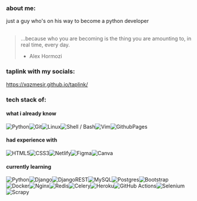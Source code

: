 ### about me:
just a guy who's on his way to become a python developer <br>
<br> 
> ...because who you are becoming is the thing you are amounting to, in real time, every day. <br> 
> - Alex Hormozi


### taplink with my socials:

https://xqzmesir.github.io/taplink/


### tech stack  of:

#### what i already know
![Python](https://img.shields.io/badge/python-3670A0?style=for-the-badge&logo=python&logoColor=ffdd54)![Git](https://img.shields.io/badge/git-%23F05033.svg?style=for-the-badge&logo=git&logoColor=white)![Linux](https://img.shields.io/badge/Linux-FCC624?style=for-the-badge&logo=linux&logoColor=black)![Shell / Bash](https://img.shields.io/badge/Shell_Script-121011?style=for-the-badge&logo=gnu-bash&logoColor=white)![Vim](https://img.shields.io/badge/VIM-%2311AB00.svg?&style=for-the-badge&logo=vim&logoColor=white)![GithubPages](https://img.shields.io/badge/github%20pages-121013?style=for-the-badge&logo=github&logoColor=white)

#### had experience with

![HTML5](https://img.shields.io/badge/html5-%23E34F26.svg?style=for-the-badge&logo=html5&logoColor=white)![CSS3](https://img.shields.io/badge/css3-%231572B6.svg?style=for-the-badge&logo=css3&logoColor=white)![Netlify](https://img.shields.io/badge/Netlify-00C7B7?style=for-the-badge&logo=netlify&logoColor=white)![Figma](https://img.shields.io/badge/figma-%23F24E1E.svg?style=for-the-badge&logo=figma&logoColor=white)![Canva](https://img.shields.io/badge/Canva-%2300C4CC.svg?style=for-the-badge&logo=Canva&logoColor=white) 

#### currently learning

![Python](https://img.shields.io/badge/Python-FFD43B?style=for-the-badge&logo=python&logoColor=blue)![Django](https://img.shields.io/badge/django-%23092E20.svg?style=for-the-badge&logo=django&logoColor=white)![DjangoREST](https://img.shields.io/badge/django%20rest-ff1709?style=for-the-badge&logo=django&logoColor=white)![MySQL](https://img.shields.io/badge/mysql-4479A1.svg?style=for-the-badge&logo=mysql&logoColor=white)![Postgres](https://img.shields.io/badge/postgres-%23316192.svg?style=for-the-badge&logo=postgresql&logoColor=white)![Bootstrap](https://img.shields.io/badge/bootstrap-%238511FA.svg?style=for-the-badge&logo=bootstrap&logoColor=white)![Docker](https://img.shields.io/badge/docker-%230db7ed.svg?style=for-the-badge&logo=docker&logoColor=white)![Nginx](https://img.shields.io/badge/nginx-%23009639.svg?style=for-the-badge&logo=nginx&logoColor=white)![Redis](https://img.shields.io/badge/redis-%23DD0031.svg?style=for-the-badge&logo=redis&logoColor=white)![Celery](https://img.shields.io/badge/celery-%23a9cc54.svg?style=for-the-badge&logo=celery&logoColor=ddf4a4)![Heroku](https://img.shields.io/badge/heroku-%23430098.svg?style=for-the-badge&logo=heroku&logoColor=white)![GitHub Actions](https://img.shields.io/badge/github%20actions-%232671E5.svg?style=for-the-badge&logo=githubactions&logoColor=white)![Selenium](https://img.shields.io/badge/Selenium-43B02A?style=for-the-badge&logo=Selenium&logoColor=white)![Scrapy](https://img.shields.io/badge/Scrapy-60A839?style=for-the-badge&logo=scrapy&logoColor=white)


<!--

![Python](https://img.shields.io/badge/Python-000000?style=for-the-badge&logo=Python)
![Django](https://img.shields.io/badge/Django-000000?style=for-the-badge&logo=django)
![FastAPI](https://img.shields.io/badge/FastAPI-000000?style=for-the-badge&logo=FastAPI&logoColor=419086)
![Docker](https://img.shields.io/badge/Docker-000000?style=for-the-badge&logo=Docker&logoColor=488FE0)
![PostgreSQL](https://img.shields.io/badge/PostgreSQL-000000?style=for-the-badge&logo=PostgreSQL&logoColor=FFFFFF)
![Git](https://img.shields.io/badge/Git-000000?style=for-the-badge&logo=Git&logoColor=DE5D40)
![Nginx](https://img.shields.io/badge/Nginx-000000?style=for-the-badge&logo=Nginx&logoColor=3F8E43)
![Postman](https://img.shields.io/badge/Postman-000000?style=for-the-badge&logo=Postman&logoColor=E67146)
![DBEAVER](https://img.shields.io/badge/DBEAVER-000000?style=for-the-badge&logo=DBEAVER&logoColor=827062)




## What I already know
[![The stack I have experience in](https://skillicons.dev/icons?i=python,git,linux,bash,neovim)](https://skillicons.dev)
fsdfds
## Had experience with
[![The stack I have experience in](https://skillicons.dev/icons?i=html,css,js,angular,typescript,netlify,npm)](https://skillicons.dev)

## Currently learning
[![The stack I'm learning](https://skillicons.dev/icons?i=python,postgresql,mysql,django,docker,bootstrap,redis,nginx)](https://skillicons.dev)


![JavaScript](https://img.shields.io/badge/JavaScript-323330?style=for-the-badge&logo=javascript&logoColor=F7DF1E)![Angular](https://img.shields.io/badge/Angular-DD0031?style=for-the-badge&logo=angular&logoColor=white)![TypeScript](https://img.shields.io/badge/TypeScript-007ACC?style=for-the-badge&logo=typescript&logoColor=white)

-->
